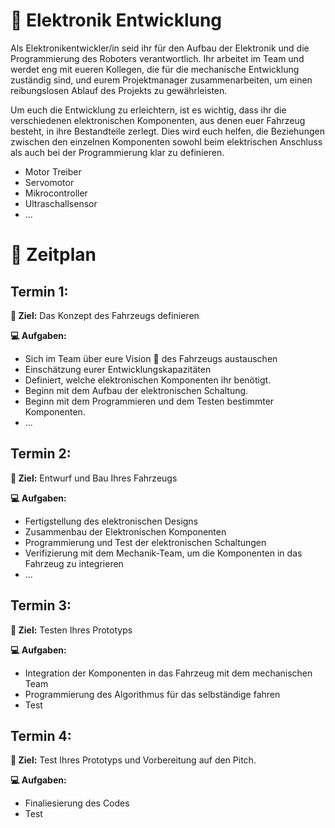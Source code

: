 # :electric_plug: Elektronik Entwicklung 

Als Elektronikentwickler/in seid ihr für den Aufbau der Elektronik und die Programmierung des Roboters verantwortlich. 
Ihr arbeitet im Team und werdet eng mit eueren Kollegen, die für die mechanische Entwicklung zuständig sind, und eurem Projektmanager zusammenarbeiten, um einen reibungslosen Ablauf des Projekts zu gewährleisten.

Um euch die Entwicklung zu erleichtern, ist es wichtig, dass ihr die verschiedenen elektronischen Komponenten, aus denen euer Fahrzeug besteht, in ihre Bestandteile zerlegt. 
Dies wird euch helfen, die Beziehungen zwischen den einzelnen Komponenten sowohl beim elektrischen Anschluss als auch bei der Programmierung klar zu definieren.

- Motor Treiber
- Servomotor
- Mikrocontroller
- Ultraschallsensor
- ...

# :date: Zeitplan

## Termin 1:
**:dart: Ziel:** Das Konzept des Fahrzeugs definieren

**:computer: Aufgaben:**
- Sich im Team über eure Vision :telescope: des Fahrzeugs austauschen
- Einschätzung eurer Entwicklungskapazitäten
- Definiert, welche elektronischen Komponenten ihr benötigt. 
- Beginn mit dem Aufbau der elektronischen Schaltung.
- Beginn mit dem Programmieren und dem Testen bestimmter Komponenten.  
- ...

## Termin 2:
**:dart: Ziel:** Entwurf und Bau Ihres Fahrzeugs

**:computer: Aufgaben:**
- Fertigstellung des elektronischen Designs
- Zusammenbau der Elektronischen Komponenten
- Programmierung und Test der elektronischen Schaltungen
- Verifizierung mit dem Mechanik-Team, um die Komponenten in das Fahrzeug zu integrieren
- ...

## Termin 3:
**:dart: Ziel:** Testen Ihres Prototyps

**:computer: Aufgaben:**
- Integration der Komponenten in das Fahrzeug mit dem mechanischen Team
- Programmierung des Algorithmus für das selbständige fahren
- Test

## Termin 4:
**:dart: Ziel:** Test Ihres Prototyps und Vorbereitung auf den Pitch.

**:computer: Aufgaben:**
- Finaliesierung des Codes 
- Test


